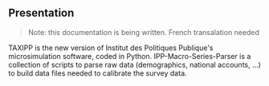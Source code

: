 ## Presentation

> Note: this documentation is being written. French transalation needed

TAXIPP is the new version of Institut des Politiques Publique's microsimulation software, coded in Python.
IPP-Macro-Series-Parser is a collection of scripts to parse raw data (demographics, national accounts, ...) to build
data files needed to calibrate the survey data.
